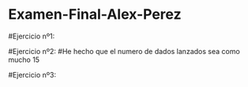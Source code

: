 # Examen-Final-Alex-Perez

#Ejercicio nº1: 

#Ejercicio nº2: 
  #He hecho que el numero de dados lanzados sea como mucho 15

#Ejercicio nº3:
